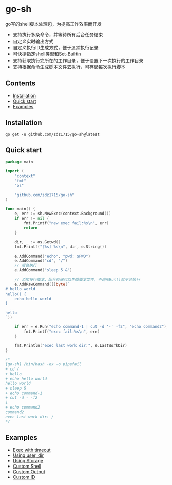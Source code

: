 # go-sh
go写的shell脚本处理包，为提高工作效率而开发
- 支持执行多条命令，并等待所有后台任务结束
- 自定义实时输出方式
- 自定义执行ID生成方式，便于追踪执行记录
- 可快捷指定shell类型和[Set-Builtin](https://www.gnu.org/software/bash/manual/html_node/The-Set-Builtin.html)
- 支持获取执行完所在的工作目录，便于设置下一次执行的工作目录
- 支持根据命令生成脚本文件去执行，可存储每次执行脚本

## Contents
- [Installation](#Installation)
- [Quick start](#quick-start)
- [Examples](#examples)
## Installation
```shell
go get -u github.com/zdz1715/go-sh@latest
```

## Quick start
```go
package main

import (
	"context"
	"fmt"
	"os"

	"github.com/zdz1715/go-sh"
)

func main() {
	e, err := sh.NewExec(context.Background())
	if err != nil {
		fmt.Printf("new exec fail:%s\n", err)
		return
	}

	dir, _ := os.Getwd()
	fmt.Printf("[%s] %s\n", dir, e.String())

	e.AddCommand("echo", "pwd: $PWD")
	e.AddCommand("cd", "/")
	// 后台执行
	e.AddCommand("sleep 5 &")

	// 添加多行脚本，配合存储可以生成脚本文件，不调用Run()就不会执行
	e.AddRawCommand([]byte(`
# hello world
hello() {
	echo hello world
}

hello
`))

	if err = e.Run("echo command-1 | cut -d '-' -f2", "echo command2"); err != nil {
		fmt.Printf("exec fail:%s\n", err)
	}

	fmt.Println("exec last work dir:", e.LastWorkDir)
}

/*
[go-sh] /bin/bash -ex -o pipefail
+ cd /
+ hello
+ echo hello world
hello world
+ sleep 5
+ echo command-1
+ cut -d - -f2
1
+ echo command2
command2
exec last work dir: /
*/

```
## Examples
- [Exec with timeout](./examples/timeout/main.go)
- [Using user, dir](./examples/using-user-dir/main.go)
- [Using Storage](./examples/using-storage/main.go)
- [Custom Shell](./examples/custom-shell/main.go)
- [Custom Output](./examples/custom-output/main.go)
- [Custom ID](./examples/custom-id/main.go)


